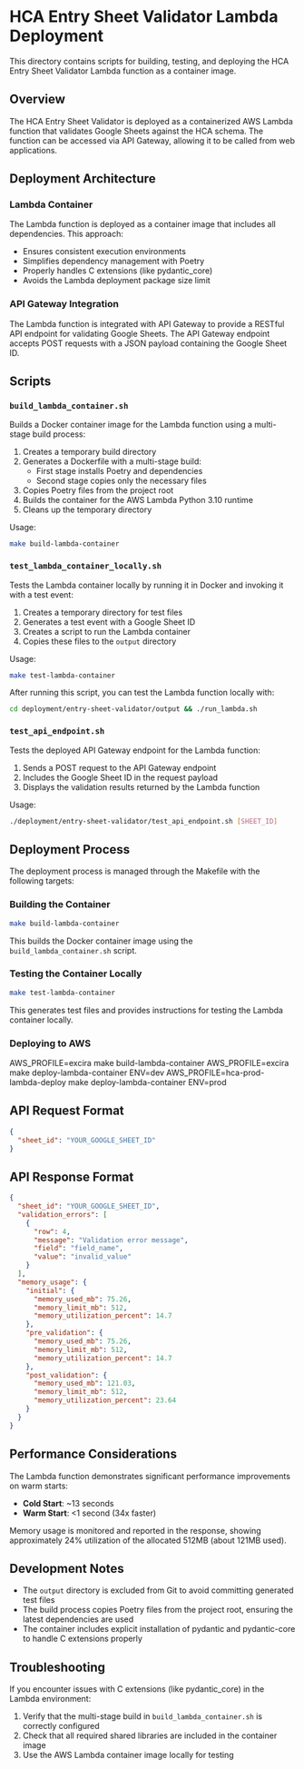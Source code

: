 # HCA Entry Sheet Validator Lambda Deployment

This directory contains scripts for building, testing, and deploying the HCA Entry Sheet Validator Lambda function as a container image.

## Overview

The HCA Entry Sheet Validator is deployed as a containerized AWS Lambda function that validates Google Sheets against the HCA schema. The function can be accessed via API Gateway, allowing it to be called from web applications.

## Deployment Architecture

### Lambda Container

The Lambda function is deployed as a container image that includes all dependencies. This approach:

- Ensures consistent execution environments
- Simplifies dependency management with Poetry
- Properly handles C extensions (like pydantic_core)
- Avoids the Lambda deployment package size limit

### API Gateway Integration

The Lambda function is integrated with API Gateway to provide a RESTful API endpoint for validating Google Sheets. The API Gateway endpoint accepts POST requests with a JSON payload containing the Google Sheet ID.

## Scripts

### `build_lambda_container.sh`

Builds a Docker container image for the Lambda function using a multi-stage build process:

1. Creates a temporary build directory
2. Generates a Dockerfile with a multi-stage build:
   - First stage installs Poetry and dependencies
   - Second stage copies only the necessary files
3. Copies Poetry files from the project root
4. Builds the container for the AWS Lambda Python 3.10 runtime
5. Cleans up the temporary directory

Usage:

```bash
make build-lambda-container
```

### `test_lambda_container_locally.sh`

Tests the Lambda container locally by running it in Docker and invoking it with a test event:

1. Creates a temporary directory for test files
2. Generates a test event with a Google Sheet ID
3. Creates a script to run the Lambda container
4. Copies these files to the `output` directory

Usage:

```bash
make test-lambda-container
```

After running this script, you can test the Lambda function locally with:

```bash
cd deployment/entry-sheet-validator/output && ./run_lambda.sh
```

### `test_api_endpoint.sh`

Tests the deployed API Gateway endpoint for the Lambda function:

1. Sends a POST request to the API Gateway endpoint
2. Includes the Google Sheet ID in the request payload
3. Displays the validation results returned by the Lambda function

Usage:

```bash
./deployment/entry-sheet-validator/test_api_endpoint.sh [SHEET_ID]
```

## Deployment Process

The deployment process is managed through the Makefile with the following targets:

### Building the Container

```bash
make build-lambda-container
```

This builds the Docker container image using the `build_lambda_container.sh` script.

### Testing the Container Locally

```bash
make test-lambda-container
```

This generates test files and provides instructions for testing the Lambda container locally.

### Deploying to AWS

AWS_PROFILE=excira make build-lambda-container
AWS_PROFILE=excira make deploy-lambda-container ENV=dev
AWS_PROFILE=hca-prod-lambda-deploy make deploy-lambda-container ENV=prod

## API Request Format

```json
{
  "sheet_id": "YOUR_GOOGLE_SHEET_ID"
}
```

## API Response Format

```json
{
  "sheet_id": "YOUR_GOOGLE_SHEET_ID",
  "validation_errors": [
    {
      "row": 4,
      "message": "Validation error message",
      "field": "field_name",
      "value": "invalid_value"
    }
  ],
  "memory_usage": {
    "initial": {
      "memory_used_mb": 75.26,
      "memory_limit_mb": 512,
      "memory_utilization_percent": 14.7
    },
    "pre_validation": {
      "memory_used_mb": 75.26,
      "memory_limit_mb": 512,
      "memory_utilization_percent": 14.7
    },
    "post_validation": {
      "memory_used_mb": 121.03,
      "memory_limit_mb": 512,
      "memory_utilization_percent": 23.64
    }
  }
}
```

## Performance Considerations

The Lambda function demonstrates significant performance improvements on warm starts:

- **Cold Start**: ~13 seconds
- **Warm Start**: <1 second (34x faster)

Memory usage is monitored and reported in the response, showing approximately 24% utilization of the allocated 512MB (about 121MB used).

## Development Notes

- The `output` directory is excluded from Git to avoid committing generated test files
- The build process copies Poetry files from the project root, ensuring the latest dependencies are used
- The container includes explicit installation of pydantic and pydantic-core to handle C extensions properly

## Troubleshooting

If you encounter issues with C extensions (like pydantic_core) in the Lambda environment:

1. Verify that the multi-stage build in `build_lambda_container.sh` is correctly configured
2. Check that all required shared libraries are included in the container image
3. Use the AWS Lambda container image locally for testing
